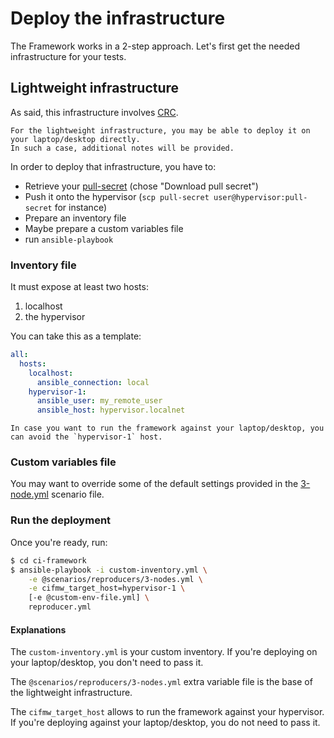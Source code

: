 # Deploy the infrastructure

The Framework works in a 2-step approach. Let's first get the needed infrastructure for your tests.

## Lightweight infrastructure

As said, this infrastructure involves [CRC](https://crc.dev/crc/getting_started/getting_started/introducing/).

~~~{tip}
For the lightweight infrastructure, you may be able to deploy it on your laptop/desktop directly.
In such a case, additional notes will be provided.
~~~

In order to deploy that infrastructure, you have to:

- Retrieve your [pull-secret](https://console.redhat.com/openshift/create/local) (chose "Download pull secret")
- Push it onto the hypervisor (`scp pull-secret user@hypervisor:pull-secret` for instance)
- Prepare an inventory file
- Maybe prepare a custom variables file
- run `ansible-playbook`

### Inventory file

It must expose at least two hosts:

1. localhost
2. the hypervisor

You can take this as a template:

```YAML
all:
  hosts:
    localhost:
      ansible_connection: local
    hypervisor-1:
      ansible_user: my_remote_user
      ansible_host: hypervisor.localnet
```

~~~{tip}
In case you want to run the framework against your laptop/desktop, you can avoid the `hypervisor-1` host.
~~~

### Custom variables file

You may want to override some of the default settings provided in the
[3-node.yml](https://github.com/openstack-k8s-operators/ci-framework/blob/main/scenarios/reproducers/3-nodes.yml)
scenario file.

### Run the deployment

Once you're ready, run:

```Bash
$ cd ci-framework
$ ansible-playbook -i custom-inventory.yml \
    -e @scenarios/reproducers/3-nodes.yml \
    -e cifmw_target_host=hypervisor-1 \
    [-e @custom-env-file.yml] \
    reproducer.yml
```

#### Explanations

The `custom-inventory.yml` is your custom inventory. If you're deploying on your laptop/desktop, you don't need to
pass it.

The `@scenarios/reproducers/3-nodes.yml` extra variable file is the base of the lightweight infrastructure.

The `cifmw_target_host` allows to run the framework against your hypervisor. If you're deploying against your
laptop/desktop, you do not need to pass it.
